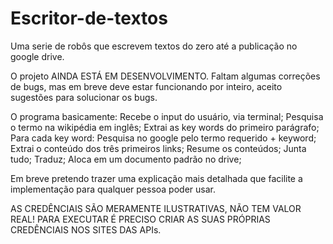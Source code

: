 # Escritor-de-textos
 Uma serie de robôs que escrevem textos do zero até a publicação no google drive.
 
 O projeto AINDA ESTÁ EM DESENVOLVIMENTO. Faltam algumas correções de bugs, mas em breve deve estar funcionando por inteiro, aceito sugestões para solucionar os bugs.
 
 O programa basicamente: 
  Recebe o input do usuário, via terminal;
  Pesquisa o termo na wikipédia em inglês;
  Extrai as key words do primeiro parágrafo;
  Para cada key word:
   Pesquisa no google pelo termo requerido + keyword;
   Extrai o conteúdo dos três primeiros links;
   Resume os conteúdos;
  Junta tudo;
  Traduz;
  Aloca em um documento padrão no drive;
  
  Em breve pretendo trazer uma explicação mais detalhada que facilite a implementação para qualquer pessoa poder usar.
  
 AS CREDÊNCIAIS SÃO MERAMENTE ILUSTRATIVAS, NÃO TEM VALOR REAL! PARA EXECUTAR É PRECISO CRIAR AS SUAS PRÓPRIAS CREDÊNCIAIS NOS SITES DAS APIs.
